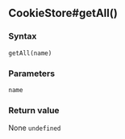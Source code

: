 ## CookieStore#getAll()

### Syntax
```
getAll(name)
```

### Parameters
<dl>
    <dt><code>name</code></dt>
</dl>

### Return value

<dl>
    <dt>None <code>undefined</code></dt>
</dl>



